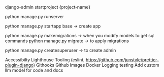 django-admin startproject {project-name}

python manage.py runserver

python manage.py startapp base -> create app

python manage.py makemigrations -> when you modify models to get sql commands
python manage.py migrate -> to apply migrations

python manage.py createsuperuser -> to create admin

Accessibilty
Lighthouse
Tooling (eslint, https://github.com/junstyle/prettier-plugin-django)
Githooks
Github
Images
Docker
Logging
testing
Add custom llm model for code and docs
